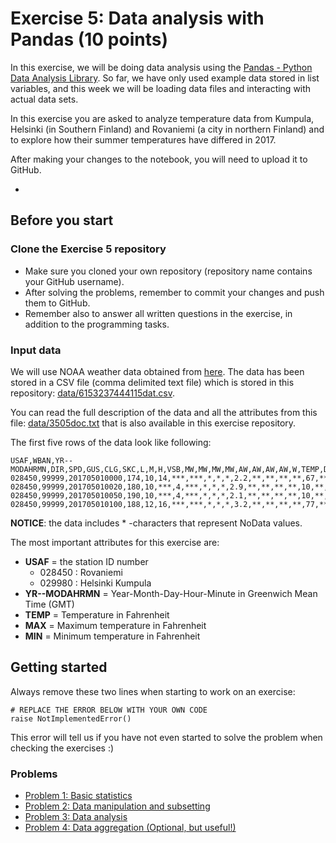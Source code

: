 # Exercise 5: Data analysis with Pandas (10 points)

In this exercise, we will be doing data analysis using the [Pandas - Python Data Analysis Library](http://pandas.pydata.org/). So far, we have only used example data stored in list variables, and this week we will be loading data files and interacting with actual data sets. 

In this exercise you are asked to analyze temperature data from Kumpula, Helsinki (in Southern Finland) and Rovaniemi (a city in northern Finland) and to explore how their summer temperatures have differed in 2017.

After making your changes to the notebook, you will need to upload it to GitHub.

-
## Before you start

### Clone the Exercise 5 repository

- Make sure you cloned your own repository (repository name contains your GitHub username). 
- After solving the problems, remember to commit your changes and push them to GitHub. 
- Remember also to answer all written questions in the exercise, in addition to the programming tasks.

### Input data

We will use NOAA weather data obtained from [here](https://www7.ncdc.noaa.gov/CDO/cdopoemain.cmd?datasetabbv=DS3505&countryabbv=&georegionabbv=&resolution=40). The data has been stored in a CSV file (comma delimited text file) which is stored in this repository: [data/6153237444115dat.csv](data/6153237444115dat.csv).

You can read the full description of the data and all the attributes from this file: [data/3505doc.txt](data/3505doc.txt) that is also available in this exercise repository. 

The first five rows of the data look like following:

```
USAF,WBAN,YR--MODAHRMN,DIR,SPD,GUS,CLG,SKC,L,M,H,VSB,MW,MW,MW,MW,AW,AW,AW,AW,W,TEMP,DEWP,SLP,ALT,STP,MAX,MIN,PCP01,PCP06,PCP24,PCPXX,SD
028450,99999,201705010000,174,10,14,***,***,*,*,*,2.2,**,**,**,**,67,**,**,**,8,31,31,1009.2,*****,984.1,***,***,*****,*****,*****,*****,35
028450,99999,201705010020,180,10,***,4,***,*,*,*,2.9,**,**,**,**,10,**,**,**,*,30,30,******,29.74,******,***,***,*****,*****,*****,*****,**
028450,99999,201705010050,190,10,***,4,***,*,*,*,2.1,**,**,**,**,10,**,**,**,*,30,30,******,29.74,******,***,***,*****,*****,*****,*****,**
028450,99999,201705010100,188,12,16,***,***,*,*,*,3.2,**,**,**,**,77,**,**,**,*,31,30,1009.1,*****,984.0,***,***,*****,*****,*****,*****,35
```

**NOTICE**: the data includes \* -characters that represent NoData values.

The most important attributes for this exercise are:

 - **USAF** = the station ID number
   - 028450 : Rovaniemi
   - 029980 : Helsinki Kumpula
 - **YR--MODAHRMN** = Year-Month-Day-Hour-Minute in Greenwich Mean Time (GMT)
 - **TEMP** = Temperature in Fahrenheit
 - **MAX** = Maximum temperature in Fahrenheit
 - **MIN** = Minimum temperature in Fahrenheit
 
## Getting started

Always remove these two lines when starting to work on an exercise:
```
# REPLACE THE ERROR BELOW WITH YOUR OWN CODE
raise NotImplementedError()
```
This error will tell us if you have not even started to solve the problem when checking the exercises :)

### Problems

- [Problem 1: Basic statistics](Exercise-5-problem-1.ipynb)
- [Problem 2: Data manipulation and subsetting](Exercise-5-problem-2.ipynb)
- [Problem 3: Data analysis](Exercise-5-problem-3.ipynb)
- [Problem 4: Data aggregation (Optional, but useful!)](Exercise-5-problem-4.ipynb)
